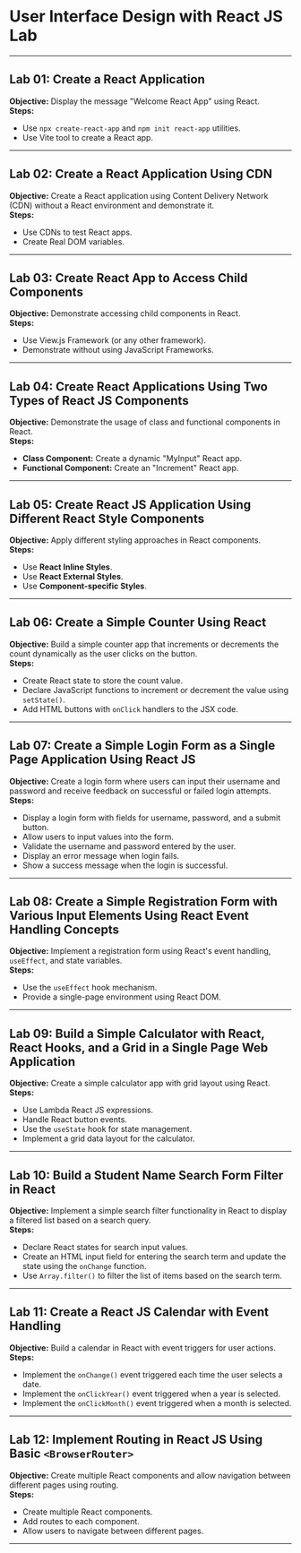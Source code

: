 # User Interface Design with React JS Lab
---

## Lab 01: Create a React Application
**Objective:** Display the message "Welcome React App" using React.  
**Steps:**
- Use `npx create-react-app` and `npm init react-app` utilities.
- Use Vite tool to create a React app.

---

## Lab 02: Create a React Application Using CDN
**Objective:** Create a React application using Content Delivery Network (CDN) without a React environment and demonstrate it.  
**Steps:**
- Use CDNs to test React apps.
- Create Real DOM variables.

---

## Lab 03: Create React App to Access Child Components
**Objective:** Demonstrate accessing child components in React.  
**Steps:**
- Use View.js Framework (or any other framework).
- Demonstrate without using JavaScript Frameworks.

---

## Lab 04: Create React Applications Using Two Types of React JS Components
**Objective:** Demonstrate the usage of class and functional components in React.  
**Steps:**
- **Class Component:** Create a dynamic "MyInput" React app.
- **Functional Component:** Create an "Increment" React app.

---

## Lab 05: Create React JS Application Using Different React Style Components
**Objective:** Apply different styling approaches in React components.  
**Steps:**
- Use **React Inline Styles**.
- Use **React External Styles**.
- Use **Component-specific Styles**.

---

## Lab 06: Create a Simple Counter Using React
**Objective:** Build a simple counter app that increments or decrements the count dynamically as the user clicks on the button.  
**Steps:**
- Create React state to store the count value.
- Declare JavaScript functions to increment or decrement the value using `setState()`.
- Add HTML buttons with `onClick` handlers to the JSX code.

---

## Lab 07: Create a Simple Login Form as a Single Page Application Using React JS
**Objective:** Create a login form where users can input their username and password and receive feedback on successful or failed login attempts.  
**Steps:**
- Display a login form with fields for username, password, and a submit button.
- Allow users to input values into the form.
- Validate the username and password entered by the user.
- Display an error message when login fails.
- Show a success message when the login is successful.

---

## Lab 08: Create a Simple Registration Form with Various Input Elements Using React Event Handling Concepts
**Objective:** Implement a registration form using React's event handling, `useEffect`, and state variables.  
**Steps:**
- Use the `useEffect` hook mechanism.
- Provide a single-page environment using React DOM.

---

## Lab 09: Build a Simple Calculator with React, React Hooks, and a Grid in a Single Page Web Application
**Objective:** Create a simple calculator app with grid layout using React.  
**Steps:**
- Use Lambda React JS expressions.
- Handle React button events.
- Use the `useState` hook for state management.
- Implement a grid data layout for the calculator.

---

## Lab 10: Build a Student Name Search Form Filter in React
**Objective:** Implement a simple search filter functionality in React to display a filtered list based on a search query.  
**Steps:**
- Declare React states for search input values.
- Create an HTML input field for entering the search term and update the state using the `onChange` function.
- Use `Array.filter()` to filter the list of items based on the search term.

---

## Lab 11: Create a React JS Calendar with Event Handling
**Objective:** Build a calendar in React with event triggers for user actions.  
**Steps:**
- Implement the `onChange()` event triggered each time the user selects a date.
- Implement the `onClickYear()` event triggered when a year is selected.
- Implement the `onClickMonth()` event triggered when a month is selected.

---

## Lab 12: Implement Routing in React JS Using Basic `<BrowserRouter>`
**Objective:** Create multiple React components and allow navigation between different pages using routing.  
**Steps:**
- Create multiple React components.
- Add routes to each component.
- Allow users to navigate between different pages.

---

